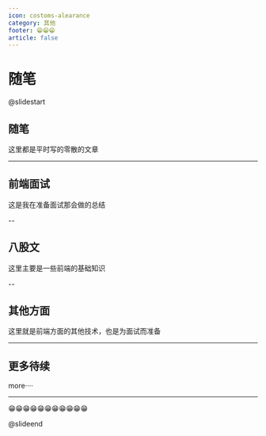 ```yaml
---
icon: costoms-alearance
category: 其他
footer: 😁😁😁
article: false
---
```


# 随笔


@slidestart

## 随笔

这里都是平时写的零散的文章

---

## 前端面试

这是我在准备面试那会做的总结

--

## 八股文

这里主要是一些前端的基础知识

--

## 其他方面

这里就是前端方面的其他技术，也是为面试而准备

---

## 更多待续

more····

---

😁😁😁😁😁😁😁😁😁😁😁

@slideend